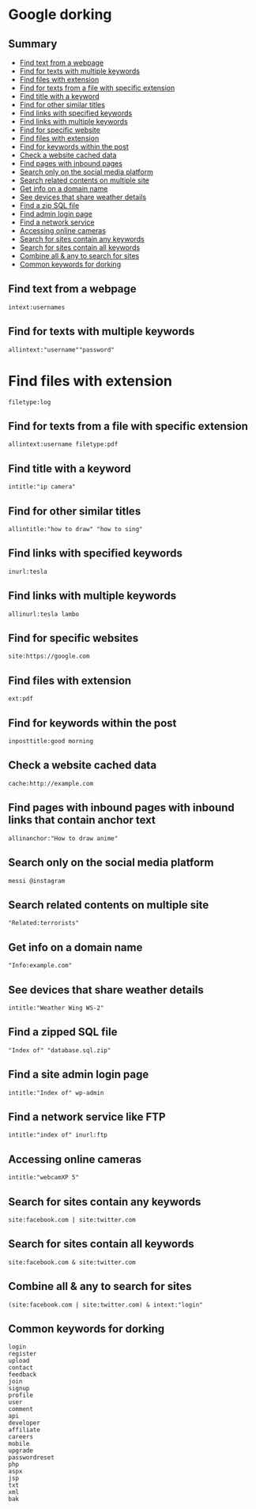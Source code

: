 # Google dorking

## Summary
* [Find text from a webpage](#find-text-from-a-webpage)
* [Find for texts with multiple keywords](#find-for-texts-with-multiple-keywords)
* [Find files with extension](#find-files-with-extension)
* [Find for texts from a file with specific extension](#find-for-texts-from-a-file-with-specific-extension)
* [Find title with a keyword](#find-title-with-a-keyword)
* [Find for other similar titles](#find-for-other-similar-titles)
* [Find links with specified keywords](#find-links-with-specified-keywords)
* [Find links with multiple keywords](#find-links-with-multiple-keywords)
* [Find for specific website](#find-for-specific-websites)
* [Find files with extension](#find-files-with-extension)
* [Find for keywords within the post](#find-for-keywords-within-the-post)
* [Check a website cached data](#check-a-website-cached-data)
* [Find pages with inbound pages](#find-pages-with-inbound-pages-with-inbound-links-that-contain-anchor-text)
* [Search only on the social media platform](#search-only-on-the-social-media-platform)
* [Search related contents on multiple site](#search-related-contents-on-multiple-site)
* [Get info on a domain name](#get-info-on-a-domain-name)
* [See devices that share weather details](#see-devices-that-share-weather-details)
* [Find a zip SQL file](#find-a-zipped-sql-file)
* [Find admin login page](#find-a-site-admin-login-page)
* [Find a network service](#find-a-network-service-like-ftp)
* [Accessing online cameras](#accessing-online-cameras)
* [Search for sites contain any keywords](#search-for-sites-contain-any-keywords)
* [Search for sites contain all keywords](#search-for-sites-contain-all-keywords)
* [Combine all & any to search for sites](#combine-all--any-to-search-for-sites)
* [Common keywords for dorking](#common-keywords-for-dorking)

## Find text from a webpage
```
intext:usernames
```
## Find for texts with multiple keywords
```
allintext:"username""password"
```
# Find files with extension
```
filetype:log
```
## Find for texts from a file with specific extension
```
allintext:username filetype:pdf
```
## Find title with a keyword
```
intitle:"ip camera"
```
## Find for other similar titles
```
allintitle:"how to draw" "how to sing"
```
## Find links with specified keywords
```
inurl:tesla
```
## Find links with multiple keywords
```
allinurl:tesla lambo
```
## Find for specific websites
```
site:https://google.com
```
## Find files with extension
```
ext:pdf
```
## Find for keywords within the post
```
inposttitle:good morning
```
## Check a website cached data
```
cache:http://example.com
```
## Find pages with inbound pages with inbound links that contain anchor text
```
allinanchor:"How to draw anime"
```
## Search only on the social media platform
```
messi @instagram
```
## Search related contents on multiple site
```
"Related:terrorists"
```
## Get info on a domain name
```
"Info:example.com"
```
## See devices that share weather details
```
intitle:"Weather Wing WS-2"
```
## Find a zipped SQL file
```
"Index of" "database.sql.zip"
```
## Find a site admin login page
```
intitle:"Index of" wp-admin
```
## Find a network service like FTP
``` 
intitle:"index of" inurl:ftp
```
## Accessing online cameras
```
intitle:"webcamXP 5"
```
## Search for sites contain any keywords
```
site:facebook.com | site:twitter.com
```
## Search for sites contain all keywords
```
site:facebook.com & site:twitter.com
```
## Combine all & any to search for sites
```
(site:facebook.com | site:twitter.com) & intext:"login"
```
## Common keywords for dorking
```
login
register
upload
contact
feedback
join
signup
profile
user
comment
api
developer
affiliate
careers
mobile
upgrade
passwordreset
php
aspx
jsp
txt
xml
bak
```
